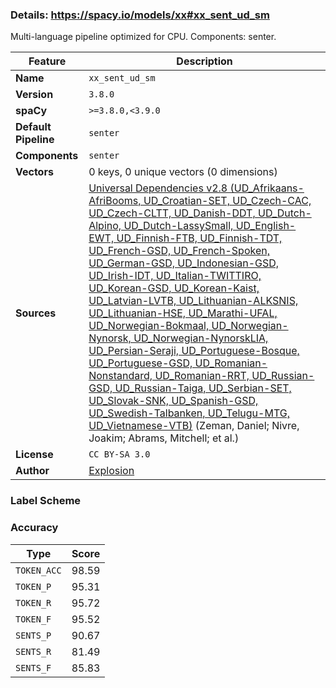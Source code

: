 ### Details: https://spacy.io/models/xx#xx_sent_ud_sm

Multi-language pipeline optimized for CPU. Components: senter.

| Feature | Description |
| --- | --- |
| **Name** | `xx_sent_ud_sm` |
| **Version** | `3.8.0` |
| **spaCy** | `>=3.8.0,<3.9.0` |
| **Default Pipeline** | `senter` |
| **Components** | `senter` |
| **Vectors** | 0 keys, 0 unique vectors (0 dimensions) |
| **Sources** | [Universal Dependencies v2.8 (UD_Afrikaans-AfriBooms, UD_Croatian-SET, UD_Czech-CAC, UD_Czech-CLTT, UD_Danish-DDT, UD_Dutch-Alpino, UD_Dutch-LassySmall, UD_English-EWT, UD_Finnish-FTB, UD_Finnish-TDT, UD_French-GSD, UD_French-Spoken, UD_German-GSD, UD_Indonesian-GSD, UD_Irish-IDT, UD_Italian-TWITTIRO, UD_Korean-GSD, UD_Korean-Kaist, UD_Latvian-LVTB, UD_Lithuanian-ALKSNIS, UD_Lithuanian-HSE, UD_Marathi-UFAL, UD_Norwegian-Bokmaal, UD_Norwegian-Nynorsk, UD_Norwegian-NynorskLIA, UD_Persian-Seraji, UD_Portuguese-Bosque, UD_Portuguese-GSD, UD_Romanian-Nonstandard, UD_Romanian-RRT, UD_Russian-GSD, UD_Russian-Taiga, UD_Serbian-SET, UD_Slovak-SNK, UD_Spanish-GSD, UD_Swedish-Talbanken, UD_Telugu-MTG, UD_Vietnamese-VTB)](https://universaldependencies.org/) (Zeman, Daniel; Nivre, Joakim; Abrams, Mitchell; et al.) |
| **License** | `CC BY-SA 3.0` |
| **Author** | [Explosion](https://explosion.ai) |

### Label Scheme



### Accuracy

| Type | Score |
| --- | --- |
| `TOKEN_ACC` | 98.59 |
| `TOKEN_P` | 95.31 |
| `TOKEN_R` | 95.72 |
| `TOKEN_F` | 95.52 |
| `SENTS_P` | 90.67 |
| `SENTS_R` | 81.49 |
| `SENTS_F` | 85.83 |